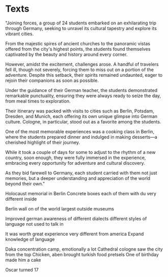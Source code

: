 # Texts
"Joining forces, a group of 24 students embarked on an exhilarating trip through Germany, seeking to unravel its cultural tapestry and explore its vibrant cities.

From the majestic spires of ancient churches to the panoramic vistas offered from the city's highest points, the students found themselves captivated by the beauty and history around every corner.

However, amidst the excitement, challenges arose. A handful of travelers fell ill, though not severely, forcing them to miss out on a portion of the adventure. Despite this setback, their spirits remained undaunted, eager to rejoin their companions as soon as possible.

Under the guidance of their German teacher, the students demonstrated remarkable punctuality, ensuring they were always ready to seize the day, from meal times to exploration.

Their itinerary was packed with visits to cities such as Berlin, Potsdam, Dresden, and Munich, each offering its own unique glimpse into German culture. Cologne, in particular, stood out as a favorite among the students.

One of the most memorable experiences was a cooking class in Berlin, where the students prepared dinner and indulged in making desserts—a cherished highlight of their journey.

While it took a couple of days for some to adjust to the rhythm of a new country, soon enough, they were fully immersed in the experience, embracing every opportunity for adventure and cultural discovery.

As they bid farewell to Germany, each student carried with them not just memories, but a deeper understanding and appreciation of the world beyond their own."




Holocaust memorial in Berlin
Concrete boxes each of them with du very different inside

Berlin wall on of the world largest outside museums

Improved german awareness of different dialects different styles of language not used to talk in 

It was worth great experience very different from america
Expand knowledge of language


Daka concentration camp, emotionally a lot
 Cathedral cologne saw the city from the top
Chicken, aben brought turkish food pretsels
One of birthday made him a cake

Oscar turned 17

